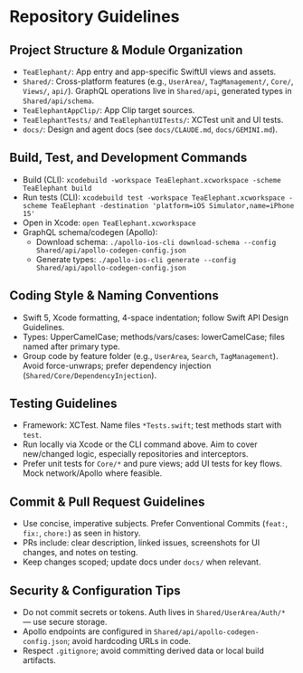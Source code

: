 # Repository Guidelines

## Project Structure & Module Organization
- `TeaElephant/`: App entry and app-specific SwiftUI views and assets.
- `Shared/`: Cross-platform features (e.g., `UserArea/`, `TagManagement/`, `Core/`, `Views/`, `api/`). GraphQL operations live in `Shared/api`, generated types in `Shared/api/schema`.
- `TeaElephantAppClip/`: App Clip target sources.
- `TeaElephantTests/` and `TeaElephantUITests/`: XCTest unit and UI tests.
- `docs/`: Design and agent docs (see `docs/CLAUDE.md`, `docs/GEMINI.md`).

## Build, Test, and Development Commands
- Build (CLI): `xcodebuild -workspace TeaElephant.xcworkspace -scheme TeaElephant build`
- Run tests (CLI): `xcodebuild test -workspace TeaElephant.xcworkspace -scheme TeaElephant -destination 'platform=iOS Simulator,name=iPhone 15'`
- Open in Xcode: `open TeaElephant.xcworkspace`
- GraphQL schema/codegen (Apollo):
  - Download schema: `./apollo-ios-cli download-schema --config Shared/api/apollo-codegen-config.json`
  - Generate types: `./apollo-ios-cli generate --config Shared/api/apollo-codegen-config.json`

## Coding Style & Naming Conventions
- Swift 5, Xcode formatting, 4-space indentation; follow Swift API Design Guidelines.
- Types: UpperCamelCase; methods/vars/cases: lowerCamelCase; files named after primary type.
- Group code by feature folder (e.g., `UserArea`, `Search`, `TagManagement`). Avoid force-unwraps; prefer dependency injection (`Shared/Core/DependencyInjection`).

## Testing Guidelines
- Framework: XCTest. Name files `*Tests.swift`; test methods start with `test`.
- Run locally via Xcode or the CLI command above. Aim to cover new/changed logic, especially repositories and interceptors.
- Prefer unit tests for `Core/*` and pure views; add UI tests for key flows. Mock network/Apollo where feasible.

## Commit & Pull Request Guidelines
- Use concise, imperative subjects. Prefer Conventional Commits (`feat:`, `fix:`, `chore:`) as seen in history.
- PRs include: clear description, linked issues, screenshots for UI changes, and notes on testing.
- Keep changes scoped; update docs under `docs/` when relevant.

## Security & Configuration Tips
- Do not commit secrets or tokens. Auth lives in `Shared/UserArea/Auth/*` — use secure storage.
- Apollo endpoints are configured in `Shared/api/apollo-codegen-config.json`; avoid hardcoding URLs in code.
- Respect `.gitignore`; avoid committing derived data or local build artifacts.
